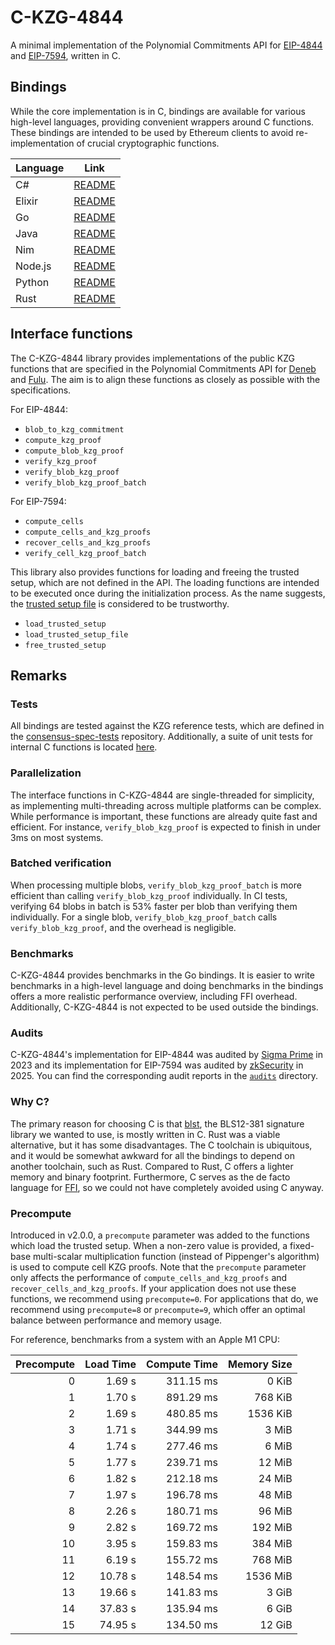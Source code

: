 # C-KZG-4844

A minimal implementation of the Polynomial Commitments API for
[EIP-4844](https://eips.ethereum.org/EIPS/eip-4844) and
[EIP-7594](https://eips.ethereum.org/EIPS/eip-7594), written in C.

## Bindings

While the core implementation is in C, bindings are available for various
high-level languages, providing convenient wrappers around C functions. These
bindings are intended to be used by Ethereum clients to avoid re-implementation
of crucial cryptographic functions.

| Language | Link                                 |
| -------- | ------------------------------------ |
| C#       | [README](bindings/csharp/README.md)  |
| Elixir   | [README](bindings/elixir/README.md)  |
| Go       | [README](bindings/go/README.md)      |
| Java     | [README](bindings/java/README.md)    |
| Nim      | [README](bindings/nim/README.md)     |
| Node.js  | [README](bindings/node.js/README.md) |
| Python   | [README](bindings/python/README.md)  |
| Rust     | [README](bindings/rust/README.md)    |

## Interface functions

The C-KZG-4844 library provides implementations of the public KZG functions
that are specified in the Polynomial Commitments API for
[Deneb](https://github.com/ethereum/consensus-specs/blob/dev/specs/deneb/polynomial-commitments.md)
and
[Fulu](https://github.com/ethereum/consensus-specs/blob/dev/specs/fulu/polynomial-commitments-sampling.md).
The aim is to align these functions as closely as possible with the
specifications.

For EIP-4844:

- `blob_to_kzg_commitment`
- `compute_kzg_proof`
- `compute_blob_kzg_proof`
- `verify_kzg_proof`
- `verify_blob_kzg_proof`
- `verify_blob_kzg_proof_batch`

For EIP-7594:

- `compute_cells`
- `compute_cells_and_kzg_proofs`
- `recover_cells_and_kzg_proofs`
- `verify_cell_kzg_proof_batch`

This library also provides functions for loading and freeing the trusted setup,
which are not defined in the API. The loading functions are intended to be
executed once during the initialization process. As the name suggests, the
[trusted setup file](src/trusted_setup.txt) is considered to be trustworthy.

- `load_trusted_setup`
- `load_trusted_setup_file`
- `free_trusted_setup`

## Remarks

### Tests

All bindings are tested against the KZG reference tests, which are defined in
the [consensus-spec-tests](https://github.com/ethereum/consensus-spec-tests)
repository. Additionally, a suite of unit tests for internal C functions is
located [here](src/test/tests.c).

### Parallelization

The interface functions in C-KZG-4844 are single-threaded for simplicity, as
implementing multi-threading across multiple platforms can be complex. While
performance is important, these functions are already quite fast and efficient.
For instance, `verify_blob_kzg_proof` is expected to finish in under 3ms on most
systems.

### Batched verification

When processing multiple blobs, `verify_blob_kzg_proof_batch` is more efficient
than calling `verify_blob_kzg_proof` individually. In CI tests, verifying 64
blobs in batch is 53% faster per blob than verifying them individually. For a
single blob, `verify_blob_kzg_proof_batch` calls `verify_blob_kzg_proof`, and
the overhead is negligible.

### Benchmarks

C-KZG-4844 provides benchmarks in the Go bindings. It is easier to write
benchmarks in a high-level language and doing benchmarks in the bindings offers
a more realistic performance overview, including FFI overhead. Additionally,
C-KZG-4844 is not expected to be used outside the bindings.

### Audits

C-KZG-4844's implementation for EIP-4844 was audited by [Sigma
Prime](https://sigmaprime.io/) in 2023 and its implementation for EIP-7594 was
audited by [zkSecurity](https://www.zksecurity.xyz) in 2025. You can find the
corresponding audit reports in the [`audits`](./audits/) directory.

### Why C?

The primary reason for choosing C is that
[blst](https://github.com/supranational/blst), the BLS12-381 signature library
we wanted to use, is mostly written in C. Rust was a viable alternative, but it
has some disadvantages. The C toolchain is ubiquitous, and it would be somewhat
awkward for all the bindings to depend on another toolchain, such as Rust.
Compared to Rust, C offers a lighter memory and binary footprint. Furthermore, C
serves as the de facto language for
[FFI](https://en.wikipedia.org/wiki/Foreign_function_interface), so we could not
have completely avoided using C anyway.

### Precompute

Introduced in v2.0.0, a `precompute` parameter was added to the functions which
load the trusted setup. When a non-zero value is provided, a fixed-base
multi-scalar multiplication function (instead of Pippenger's algorithm) is used
to compute cell KZG proofs. Note that the `precompute` parameter only affects
the performance of `compute_cells_and_kzg_proofs` and
`recover_cells_and_kzg_proofs`. If your application does not use these
functions, we recommend using `precompute=0`. For applications that do, we
recommend using `precompute=8` or `precompute=9`, which offer an optimal balance
between performance and memory usage.

For reference, benchmarks from a system with an Apple M1 CPU:

| Precompute | Load Time | Compute Time | Memory Size |
| ---------: | --------: | -----------: | ----------: |
|          0 |    1.69 s |    311.15 ms |       0 KiB |
|          1 |    1.70 s |    891.29 ms |     768 KiB |
|          2 |    1.69 s |    480.85 ms |    1536 KiB |
|          3 |    1.71 s |    344.99 ms |       3 MiB |
|          4 |    1.74 s |    277.46 ms |       6 MiB |
|          5 |    1.77 s |    239.71 ms |      12 MiB |
|          6 |    1.82 s |    212.18 ms |      24 MiB |
|          7 |    1.97 s |    196.78 ms |      48 MiB |
|          8 |    2.26 s |    180.71 ms |      96 MiB |
|          9 |    2.82 s |    169.72 ms |     192 MiB |
|         10 |    3.95 s |    159.83 ms |     384 MiB |
|         11 |    6.19 s |    155.72 ms |     768 MiB |
|         12 |   10.78 s |    148.54 ms |    1536 MiB |
|         13 |   19.66 s |    141.83 ms |       3 GiB |
|         14 |   37.83 s |    135.94 ms |       6 GiB |
|         15 |   74.95 s |    134.50 ms |      12 GiB |
